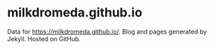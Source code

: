 # milkdromeda.github.io
Data for <https://milkdromeda.github.io/>. Blog and pages generated by Jekyll. Hosted on GitHub.
